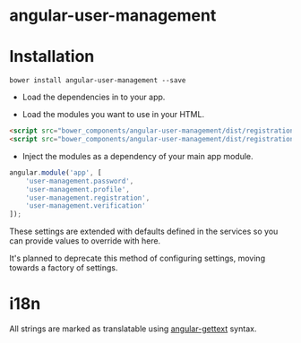 # angular-user-management

# Installation
`bower install angular-user-management --save`

* Load the dependencies in to your app.

* Load the modules you want to use in your HTML.
```html
<script src="bower_components/angular-user-management/dist/registration/registration.js"></script>
<script src="bower_components/angular-user-management/dist/registration/templates.js"></script>
```

* Inject the modules as a dependency of your main app module.
```javascript
angular.module('app', [
    'user-management.password',
    'user-management.profile',
    'user-management.registration',
    'user-management.verification'
]);
```

These settings are extended with defaults defined in the services so you can provide values to override with here.

It's planned to deprecate this method of configuring settings, moving towards a factory of settings.

# i18n

All strings are marked as translatable using [angular-gettext](https://github.com/rubenv/angular-gettext) syntax.
